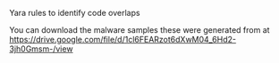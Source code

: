 Yara rules to identify code overlaps

You can download the malware samples these were generated from at https://drive.google.com/file/d/1cl6FEARzot6dXwM04_6Hd2-3jh0Gmsm-/view
